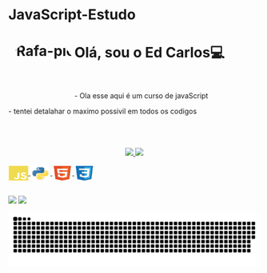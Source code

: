 # JavaScript-Estudo
# <img align="left" alt="Rafa-pic" height="120" style="border-radius:50px;" src="https://cdn.discordapp.com/attachments/905166463705448482/986608730030374952/picasion.com_d6028dc31db44d30b27a51113b18ff50.gif"> 
# Olá, sou o Ed Carlos💻
<br>
<p> - Ola esse aqui é um curso de javaScript</p>
<p> - tentei detalahar o maximo possivil em todos os codigos</p>
<br>
<br>
<br>
<div align="center">
  <a href="https://github.com/EdCarlosNunes">
  <img height="150em" src="https://github-readme-stats.vercel.app/api?username=EdCarlosNunes&show_icons=true&theme=aura&include_all_commits=true&count_private=true"/>
  <img height="150em" src="https://github-readme-stats.vercel.app/api/top-langs/?username=EdCarlosNunes&layout=compact&langs_count=7&theme=aura"/>
</div>
<div style="display: inline_block"><br>
  <img align="center" alt="Rafa-Js" height="30" width="40" src="https://raw.githubusercontent.com/devicons/devicon/master/icons/javascript/javascript-plain.svg">
    <img align="center" alt="Rafa-Python" height="30" width="40" src="https://raw.githubusercontent.com/devicons/devicon/master/icons/python/python-original.svg">
  <img align="center" alt="Rafa-HTML" height="30" width="40" src="https://raw.githubusercontent.com/devicons/devicon/master/icons/html5/html5-original.svg">
  <img align="center" alt="Rafa-CSS" height="30" width="40" src="https://raw.githubusercontent.com/devicons/devicon/master/icons/css3/css3-original.svg">
</div>
  
  ##

 
<div> 
  <a href="https://www.linkedin.com/in/ed-carlos-nunes-almeida-418767125/" target="_blank"><img src="https://img.shields.io/badge/-LinkedIn-%230077B5?style=for-the-badge&logo=linkedin&logoColor=white" target="_blank"></a> 
  <a href="Ed.carlos.git@gmail.com" target="_blank"><img src="https://img.shields.io/badge/Gmail-D14836?style=for-the-badge&logo=gmail&logoColor=white" target="_blank"></a> 
 
  ![Snake animation](https://github.com/EdCarlosNunes/EdCarlosNunes/blob/output/github-contribution-grid-snake.svg)
 
</div>
